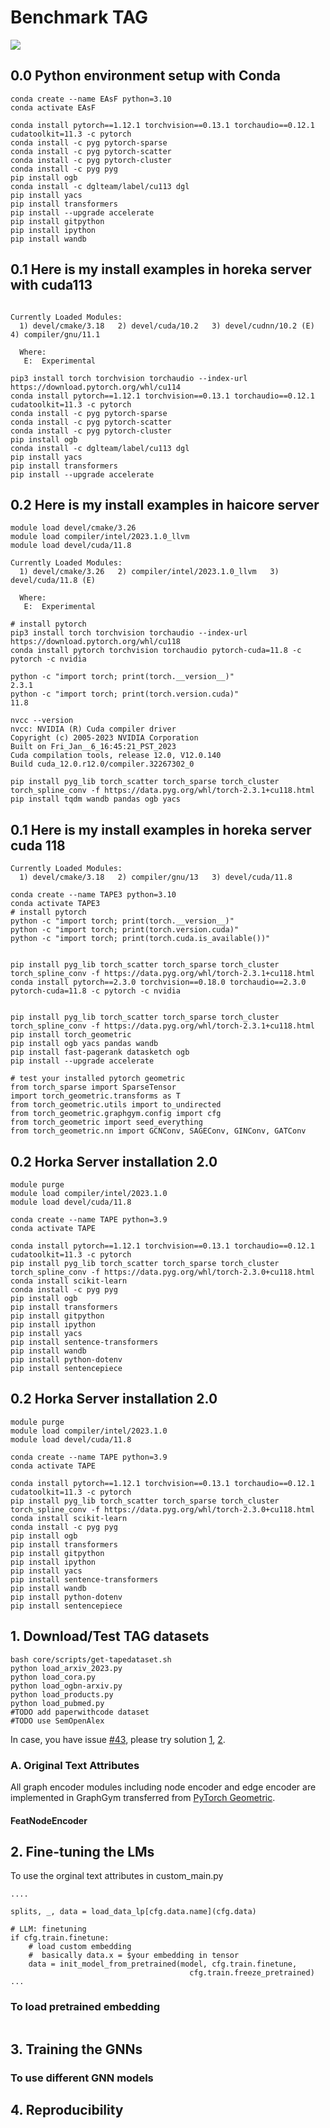# Benchmark TAG 

<img src="./overview.svg">


## 0.0 Python environment setup with Conda
```
conda create --name EAsF python=3.10
conda activate EAsF

conda install pytorch==1.12.1 torchvision==0.13.1 torchaudio==0.12.1 cudatoolkit=11.3 -c pytorch
conda install -c pyg pytorch-sparse
conda install -c pyg pytorch-scatter
conda install -c pyg pytorch-cluster
conda install -c pyg pyg
pip install ogb
conda install -c dglteam/label/cu113 dgl
pip install yacs
pip install transformers
pip install --upgrade accelerate
pip install gitpython
pip install ipython
pip install wandb
```

## 0.1 Here is my install examples in horeka server with cuda113
```

Currently Loaded Modules:
  1) devel/cmake/3.18   2) devel/cuda/10.2   3) devel/cudnn/10.2 (E)   4) compiler/gnu/11.1

  Where:
   E:  Experimental

pip3 install torch torchvision torchaudio --index-url https://download.pytorch.org/whl/cu114
conda install pytorch==1.12.1 torchvision==0.13.1 torchaudio==0.12.1 cudatoolkit=11.3 -c pytorch
conda install -c pyg pytorch-sparse
conda install -c pyg pytorch-scatter
conda install -c pyg pytorch-cluster
pip install ogb
conda install -c dglteam/label/cu113 dgl
pip install yacs
pip install transformers
pip install --upgrade accelerate

```
## 0.2 Here is my install examples in haicore server
```
module load devel/cmake/3.26
module load compiler/intel/2023.1.0_llvm
module load devel/cuda/11.8

Currently Loaded Modules:
  1) devel/cmake/3.26   2) compiler/intel/2023.1.0_llvm   3) devel/cuda/11.8 (E)

  Where:
   E:  Experimental

# install pytorch 
pip3 install torch torchvision torchaudio --index-url https://download.pytorch.org/whl/cu118
conda install pytorch torchvision torchaudio pytorch-cuda=11.8 -c pytorch -c nvidia

python -c "import torch; print(torch.__version__)" 
2.3.1
python -c "import torch; print(torch.version.cuda)"
11.8

nvcc --version 
nvcc: NVIDIA (R) Cuda compiler driver
Copyright (c) 2005-2023 NVIDIA Corporation
Built on Fri_Jan__6_16:45:21_PST_2023
Cuda compilation tools, release 12.0, V12.0.140
Build cuda_12.0.r12.0/compiler.32267302_0

pip install pyg_lib torch_scatter torch_sparse torch_cluster torch_spline_conv -f https://data.pyg.org/whl/torch-2.3.1+cu118.html
pip install tqdm wandb pandas ogb yacs
```

## 0.1 Here is my install examples in horeka server cuda 118
```
Currently Loaded Modules:
  1) devel/cmake/3.18   2) compiler/gnu/13   3) devel/cuda/11.8

conda create --name TAPE3 python=3.10
conda activate TAPE3
# install pytorch 
python -c "import torch; print(torch.__version__)"
python -c "import torch; print(torch.version.cuda)"
python -c "import torch; print(torch.cuda.is_available())"


pip install pyg_lib torch_scatter torch_sparse torch_cluster torch_spline_conv -f https://data.pyg.org/whl/torch-2.3.1+cu118.html
conda install pytorch==2.3.0 torchvision==0.18.0 torchaudio==2.3.0 pytorch-cuda=11.8 -c pytorch -c nvidia


pip install pyg_lib torch_scatter torch_sparse torch_cluster torch_spline_conv -f https://data.pyg.org/whl/torch-2.3.1+cu118.html
pip install torch_geometric
pip install ogb yacs pandas wandb
pip install fast-pagerank datasketch ogb
pip install --upgrade accelerate

# test your installed pytorch geometric 
from torch_sparse import SparseTensor
import torch_geometric.transforms as T
from torch_geometric.utils import to_undirected
from torch_geometric.graphgym.config import cfg
from torch_geometric import seed_everything
from torch_geometric.nn import GCNConv, SAGEConv, GINConv, GATConv
```

## 0.2 Horka Server installation 2.0
```
module purge
module load compiler/intel/2023.1.0
module load devel/cuda/11.8

conda create --name TAPE python=3.9
conda activate TAPE

conda install pytorch==1.12.1 torchvision==0.13.1 torchaudio==0.12.1 cudatoolkit=11.3 -c pytorch
pip install pyg_lib torch_scatter torch_sparse torch_cluster torch_spline_conv -f https://data.pyg.org/whl/torch-2.3.0+cu118.html
conda install scikit-learn
conda install -c pyg pyg
pip install ogb
pip install transformers
pip install gitpython
pip install ipython
pip install yacs
pip install sentence-transformers
pip install wandb
pip install python-dotenv
pip install sentencepiece
```

## 0.2 Horka Server installation 2.0
```
module purge
module load compiler/intel/2023.1.0
module load devel/cuda/11.8

conda create --name TAPE python=3.9
conda activate TAPE

conda install pytorch==1.12.1 torchvision==0.13.1 torchaudio==0.12.1 cudatoolkit=11.3 -c pytorch
pip install pyg_lib torch_scatter torch_sparse torch_cluster torch_spline_conv -f https://data.pyg.org/whl/torch-2.3.0+cu118.html
conda install scikit-learn
conda install -c pyg pyg
pip install ogb
pip install transformers
pip install gitpython
pip install ipython
pip install yacs
pip install sentence-transformers
pip install wandb
pip install python-dotenv
pip install sentencepiece
```

## 1. Download/Test TAG datasets 

```
bash core/scripts/get-tapedataset.sh 
python load_arxiv_2023.py 
python load_cora.py
python load_ogbn-arxiv.py
python load_products.py
python load_pubmed.py
#TODO add paperwithcode dataset
#TODO use SemOpenAlex
```

In case, you have issue [#43](https://github.com/wkentaro/gdown/issues/43), please try solution [1](https://github.com/wkentaro/gdown/issues/43#issuecomment-1892954390), [2](https://stackoverflow.com/questions/65312867/how-to-download-large-file-from-google-drive-from-terminal-gdown-doesnt-work).

### A. Original Text Attributes
All graph encoder modules including node encoder and edge encoder are implemented in GraphGym transferred from [PyTorch Geometric](https://pytorch-geometric.readthedocs.io/en/latest/modules/graphgym.html#).

#### FeatNodeEncoder

## 2. Fine-tuning the LMs
To use the orginal text attributes in custom_main.py
```
....

splits, _, data = load_data_lp[cfg.data.name](cfg.data)

# LLM: finetuning
if cfg.train.finetune: 
    # load custom embedding 
    #  basically data.x = $your embedding in tensor
    data = init_model_from_pretrained(model, cfg.train.finetune,
                                        cfg.train.freeze_pretrained)
...
```

### To load pretrained embedding
```

```


## 3. Training the GNNs
### To use different GNN models

## 4. Reproducibility
